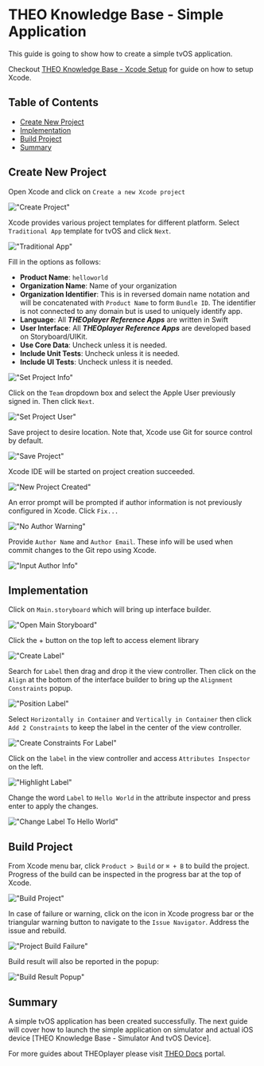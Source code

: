 # THEO Knowledge Base - Simple Application

This guide is going to show how to create a simple tvOS application.

Checkout [THEO Knowledge Base - Xcode Setup] for guide on how to setup Xcode.

## Table of Contents

* [Create New Project]
* [Implementation]
* [Build Project]
* [Summary]

## Create New Project

Open Xcode and click on `Create a new Xcode project`

!["Create Project"][01]

Xcode provides various project templates for different platform. Select `Traditional App` template for tvOS and click `Next`.

!["Traditional App"][02]

Fill in the options as follows:

* **Product Name**: `helloworld`
* **Organization Name**: Name of your organization
* **Organization Identifier**: This is in reversed domain name notation and will be concatenated with `Product Name` to form `Bundle ID`. The identifier is not connected to any domain but is used to uniquely identify app.
* **Language**: All **_THEOplayer Reference Apps_** are written in Swift
* **User Interface**: All **_THEOplayer Reference Apps_** are developed based on Storyboard/UIKit.
* **Use Core Data**: Uncheck unless it is needed.
* **Include Unit Tests**: Uncheck unless it is needed.
* **Include UI Tests**: Uncheck unless it is needed.

!["Set Project Info"][03]

Click on the `Team` dropdown box and select the Apple User previously signed in. Then click `Next`.

!["Set Project User"][04]

Save project to desire location. Note that, Xcode use Git for source control by default.

!["Save Project"][05]

Xcode IDE will be started on project creation succeeded.

!["New Project Created"][06]

An error prompt will be prompted if author information is not previously configured in Xcode. Click `Fix...`

!["No Author Warning"][07]

Provide `Author Name` and `Author Email`. These info will be used when commit changes to the Git repo using Xcode.

!["Input Author Info"][08]

## Implementation

Click on `Main.storyboard` which will bring up interface builder.

!["Open Main Storyboard"][09]

Click the + button on the top left to access element library

!["Create Label"][10]

Search for `Label` then drag and drop it the view controller. Then click on the `Align` at the bottom of the interface builder to bring up the `Alignment Constraints` popup.

!["Position Label"][11]

Select `Horizontally in Container` and `Vertically in Container` then click `Add 2 Constraints` to keep the label in the center of the view controller.

!["Create Constraints For Label"][12]

Click on the `label` in the view controller and access `Attributes Inspector` on the left.

!["Highlight Label"][13]

Change the word `Label` to `Hello World` in the attribute inspector and press enter to apply the changes.

!["Change Label To Hello World"][14]

## Build Project

From Xcode menu bar, click `Product > Build` or `⌘ + B` to build the project. Progress of the build can be inspected in the progress bar at the top of Xcode.

!["Build Project"][15]

In case of failure or warning, click on the icon in Xcode progress bar or the triangular warning button to navigate to the `Issue Navigator`. Address the issue and rebuild.

!["Project Build Failure"][16]

Build result will also be reported in the popup:

!["Build Result Popup"][17]

## Summary

A simple tvOS application has been created successfully. The next guide will cover how to launch the simple application on simulator and actual iOS device [THEO Knowledge Base - Simulator And tvOS Device].

For more guides about THEOplayer please visit [THEO Docs] portal.

[//]: # (Sections reference)
[Create New Project]: #Create-New-Project
[Implementation]: #Implementation
[Build Project]: #Build-Project
[Summary]: #Summary

[//]: # (Links and Guides reference)
[THEO Knowledge Base - Xcode Setup]: ../knowledgebase-xcode-setup/README.md
[THEO Knowledge Base - Simulator And iOS Device]: ../knowledgebase-simulator-and-ios-device/README.md
[THEO Docs]: https://docs.portal.theoplayer.com/

[//]: # (Images references)
[01]: Images/createProject.png "Create Project"
[02]: Images/traditionalApp.png "Traditional App"
[03]: Images/setProjectInfo.png "Set Project Info"
[04]: Images/setProjectUser.png "Set Project User"
[05]: Images/saveProject.png "Save Project"
[06]: Images/newProjectCreated.png "New Project Created"
[07]: Images/noAuthorWarning.png "No Author Warning"
[08]: Images/inputAuthorInfo.png "Input Author Info"
[09]: Images/openMainStoryboard.png "Open Main Storyboard"
[10]: Images/createLabel.png "Create Label"
[11]: Images/positionLabel.png "Position Label"
[12]: Images/createConstraintsForLabel.png "Create Constraints For Label"
[13]: Images/highlightLabel.png "Highlight Label"
[14]: Images/changeLabelToHelloWorld.png "Change Label To Hello World"
[15]: Images/buildProject.png "Build Project"
[16]: Images/projectBuildFailure.png "Project Build Failure"
[17]: Images/buildResultPopup.png "Build Result Popup"
